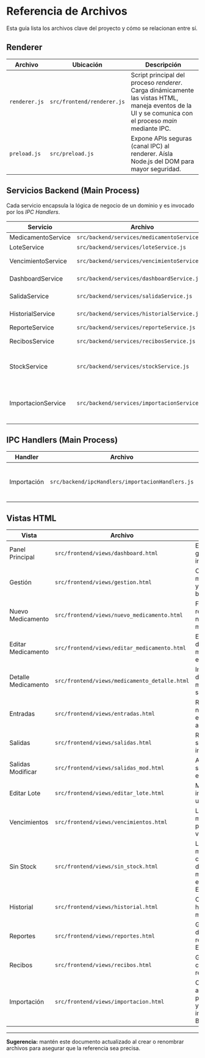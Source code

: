 # Referencia de Archivos

Esta guía lista los archivos clave del proyecto y cómo se relacionan entre sí.

## Renderer

| Archivo | Ubicación | Descripción |
|---------|-----------|-------------|
| `renderer.js` | `src/frontend/renderer.js` | Script principal del proceso *renderer*. Carga dinámicamente las vistas HTML, maneja eventos de la UI y se comunica con el proceso *main* mediante IPC.
| `preload.js` | `src/preload.js` | Expone APIs seguras (canal IPC) al renderer. Aísla Node.js del DOM para mayor seguridad.

## Servicios Backend (Main Process)

Cada servicio encapsula la lógica de negocio de un dominio y es invocado por los *IPC Handlers*.

| Servicio | Archivo | Funcionalidad principal |
|----------|---------|-------------------------|
| MedicamentoService | `src/backend/services/medicamentoService.js` | CRUD de medicamentos. |
| LoteService | `src/backend/services/loteService.js` | Gestión de lotes y stock. |
| VencimientoService | `src/backend/services/vencimientoService.js` | Cálculo de productos próximos a vencer. |
| DashboardService | `src/backend/services/dashboardService.js` | Estadísticas generales para el panel principal. |
| SalidaService | `src/backend/services/salidaService.js` | Registro y validación de salidas de inventario. |
| HistorialService | `src/backend/services/historialService.js` | Historial de movimientos (entradas/salidas). |
| ReporteService | `src/backend/services/reporteService.js` | Genera reportes (ExcelJS). |
| RecibosService | `src/backend/services/recibosService.js` | Gestión de recibos y comprobantes. |
| StockService | `src/backend/services/stockService.js` | Obtiene medicamentos por debajo del stock mínimo y genera Excel de "Sin Stock". |
| ImportacionService | `src/backend/services/importacionService.js` | Parseo de Excel, validación, previsualización e importación (estrategias: permitir/omitir/sobrescribir) y registro de movimientos. |

## IPC Handlers (Main Process)

| Handler | Archivo | Descripción |
|---------|---------|-------------|
| Importación | `src/backend/ipcHandlers/importacionHandlers.js` | Expone `importacion:previsualizar` e `importacion:importar`. Emite progreso por `importacion:progress`. |

## Vistas HTML

| Vista | Archivo | Propósito |
|-------|---------|-----------|
| Panel Principal | `src/frontend/views/dashboard.html` | Estadísticas globales del inventario. |
| Gestión | `src/frontend/views/gestion.html` | CRUD de medicamentos y filtros de búsqueda. |
| Nuevo Medicamento | `src/frontend/views/nuevo_medicamento.html` | Formulario para registrar un nuevo medicamento. |
| Editar Medicamento | `src/frontend/views/editar_medicamento.html` | Edición de datos de un medicamento existente. |
| Detalle Medicamento | `src/frontend/views/medicamento_detalle.html` | Información detallada de un medicamento y su stock. |
| Entradas | `src/frontend/views/entradas.html` | Registro de nuevas entradas (lotes) al inventario. |
| Salidas | `src/frontend/views/salidas.html` | Registro de salidas de inventario. |
| Salidas Modificar | `src/frontend/views/salidas_mod.html` | Ajuste de salidas existentes. |
| Editar Lote | `src/frontend/views/editar_lote.html` | Modificar información de un lote. |
| Vencimientos | `src/frontend/views/vencimientos.html` | Listado de medicamentos próximos a vencer. |
| Sin Stock | `src/frontend/views/sin_stock.html` | Listado de medicamentos con stock por debajo del mínimo y exportación a Excel. |
| Historial | `src/frontend/views/historial.html` | Consulta del historial de movimientos. |
| Reportes | `src/frontend/views/reportes.html` | Generación y descarga de reportes en Excel. |
| Recibos | `src/frontend/views/recibos.html` | Gestión y consulta de recibos. |
| Importación | `src/frontend/views/importacion.html` | Carga de un archivo Excel, previsualización y ejecución de importación a la BD. |

---

**Sugerencia:** mantén este documento actualizado al crear o renombrar archivos para asegurar que la referencia sea precisa.

